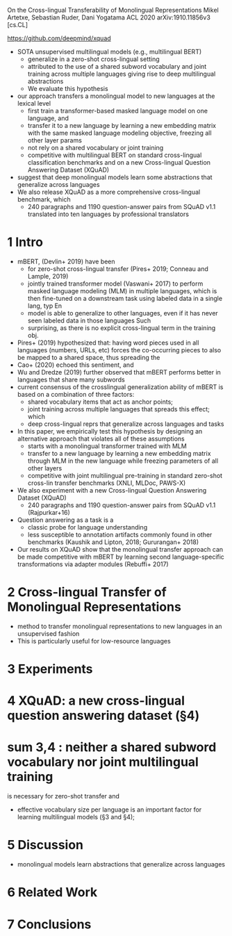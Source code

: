 On the Cross-lingual Transferability of Monolingual Representations
Mikel Artetxe, Sebastian Ruder, Dani Yogatama
ACL 2020 arXiv:1910.11856v3 [cs.CL]

https://github.com/deepmind/xquad

* SOTA unsupervised multilingual models (e.g., multilingual BERT)
  * generalize in a zero-shot cross-lingual setting
  * attributed to the use of a shared subword vocabulary and joint training
    across multiple languages giving rise to deep multilingual abstractions
  * We evaluate this hypothesis
* our approach transfers a monolingual model to new languages
  at the lexical level
  * first train a transformer-based masked language model on one language, and
  * transfer it to a new language by learning a new embedding matrix with the
    same masked language modeling objective, freezing all other layer params
  * not rely on a shared vocabulary or joint training
  * competitive with multilingual BERT on standard cross-lingual classification
    benchmarks and on a new Cross-lingual Question Answering Dataset (XQuAD)
* suggest that deep monolingual models learn 
  some abstractions that generalize across languages
* We also release XQuAD as a more comprehensive cross-lingual benchmark, which
  * 240 paragraphs and 1190 question-answer pairs from SQuAD v1.1 
    translated into ten languages by professional translators

# 1 Intro

* mBERT, (Devlin+ 2019) have been 
  * for zero-shot cross-lingual transfer (Pires+ 2019; Conneau and Lample, 2019)
  * jointly trained transformer model (Vaswani+ 2017) to perform 
    masked language modeling (MLM) in multiple languages, which is then 
    fine-tuned on a downstream task using labeled data in a single lang, typ En
  * model is able to generalize to other languages, 
    even if it has never seen labeled data in those languages Such 
  * surprising, as there is no explicit cross-lingual term in the training obj.
* Pires+ (2019) hypothesized that: having word pieces used in all languages
  (numbers, URLs, etc) forces the
  co-occurring pieces to also be mapped to a shared space, thus spreading the
* Cao+ (2020) echoed this sentiment, and
* Wu and Dredze (2019) further observed that mBERT performs better in languages
  that share many subwords
* current consensus of the crosslingual generalization ability of mBERT is based
  on a combination of three factors:
  * shared vocabulary items that act as anchor points;
  * joint training across multiple languages that spreads this effect; which
  * deep cross-lingual reprs that generalize across languages and tasks
* In this paper, we empirically test this hypothesis by designing an alternative
  approach that violates all of these assumptions
  * starts with a monolingual transformer trained with MLM
  * transfer to a new language by learning a new embedding matrix through MLM in
    the new language while freezing parameters of all other layers
  * competitive with joint multilingual pre-training 
    in standard zero-shot cross-lin transfer benchmarks (XNLI, MLDoc, PAWS-X)
* We also experiment with a new Cross-lingual Question Answering Dataset (XQuAD)
  * 240 paragraphs and 1190 question-answer pairs from SQuAD v1.1 (Rajpurkar+16)
* Question answering as a task is a
  * classic probe for language understanding
  * less susceptible to annotation artifacts commonly found in other benchmarks
    (Kaushik and Lipton, 2018; Gururangan+ 2018)
* Our results on XQuAD show that the monolingual transfer approach can be made
  competitive with mBERT by learning second language-specific transformations
  via adapter modules (Rebuffi+ 2017)

# 2 Cross-lingual Transfer of Monolingual Representations

* method to transfer monolingual representations to new languages in an
  unsupervised fashion
* This is particularly useful for low-resource languages

# 3 Experiments

# 4 XQuAD: a new cross-lingual question answering dataset (§4)

# sum 3,4 : neither a shared subword vocabulary nor joint multilingual training
is necessary for zero-shot transfer and
* effective vocabulary size per language is an important factor for learning
  multilingual models (§3 and §4);

# 5 Discussion

* monolingual models learn abstractions that generalize across languages

# 6 Related Work

# 7 Conclusions
